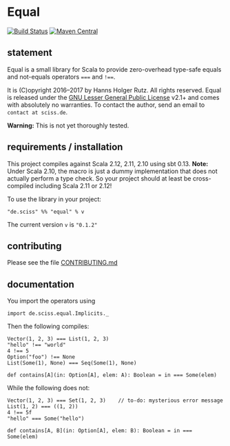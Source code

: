 # Equal

[![Build Status](https://travis-ci.org/Sciss/Equal.svg?branch=master)](https://travis-ci.org/Sciss/Equal)
[![Maven Central](https://maven-badges.herokuapp.com/maven-central/de.sciss/equal_2.11/badge.svg)](https://maven-badges.herokuapp.com/maven-central/de.sciss/equal_2.11)

## statement

Equal is a small library for Scala to provide zero-overhead type-safe equals and not-equals operators `===` and `!==`.

It is (C)opyright 2016&ndash;2017 by Hanns Holger Rutz. All rights reserved. Equal is released under the [GNU Lesser General Public License](https://raw.github.com/Sciss/Equal/master/LICENSE) v2.1+ and comes with absolutely no warranties. To contact the author, send an email to `contact at sciss.de`.

__Warning:__ This is not yet thoroughly tested.

## requirements / installation

This project compiles against Scala 2.12, 2.11, 2.10 using sbt 0.13. __Note:__ Under Scala 2.10, the macro is
just a dummy implementation that does not actually perform a type check. So your project should at least
be cross-compiled including Scala 2.11 or 2.12!

To use the library in your project:

    "de.sciss" %% "equal" % v

The current version `v` is `"0.1.2"`

## contributing

Please see the file [CONTRIBUTING.md](CONTRIBUTING.md)

## documentation

You import the operators using

    import de.sciss.equal.Implicits._
    
Then the following compiles:

    Vector(1, 2, 3) === List(1, 2, 3)   
    "hello" !== "world"
    4 !== 5
    Option("foo") !== None
    List(Some(1), None) === Seq(Some(1), None)
    
    def contains[A](in: Option[A], elem: A): Boolean = in === Some(elem)
    
While the following does not:

    Vector(1, 2, 3) === Set(1, 2, 3)    // to-do: mysterious error message
    List(1, 2) === ((1, 2))
    4 !== 5f
    "hello" === Some("hello")
    
    def contains[A, B](in: Option[A], elem: B): Boolean = in === Some(elem)

